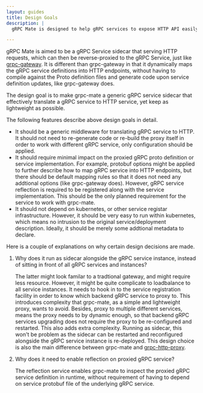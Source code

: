 ```yaml
---
layout: guides
title: Design Goals
description: |
  gRPC Mate is designed to help gRPC services to expose HTTP API easily. This document describes the why gRPC Mate is designed this way.

---
```


gRPC Mate is aimed to be a gRPC Service sidecar that serving HTTP requests, which can then be reverse-proxied to the gRPC Service, just like [grpc-gateway](https://github.com/grpc-ecosystem/grpc-gateway). It is different than grpc-gateway in that it dynamically maps the gRPC service definitions into HTTP endpoints, without having to compile against the Proto definition files and generate code upon service definition updates, like grpc-gateway does.

The design goal is to make grpc-mate a generic gRPC service sidecar that effectively translate a gRPC service to HTTP service, yet keep as lightweight as possible.

The following features describe above design goals in detail.

* It should be a generic middleware for translating gRPC service to HTTP. It should not need to re-generate code or re-build the proxy itself in order to work with different gRPC service, only configuration should be applied.
* It should require minimal impact on the proxied gRPC proto definition or service implementation. For example, protobuf options might be applied to further describe how to map gRPC service into HTTP endpoints, but there should be default mapping rules so that it does not need any addtional options (like grpc-gateway does). However, gRPC service reflection is required to be registered along with the service implementation. This should be the only planned requirement for the service to work with grpc-mate.
* It should not depend on kubernetes, or other service registar infrastructure. However, it should be very easy to run within kubernetes, which means no intrusion to the original service/deployment description. Ideally, it should be merely some addtional metadata to declare.

Here is a couple of explanations on why certain design decisions are made.

1. Why does it run as sidecar alongside the gRPC service instance, instead of sitting in front of all gRPC services and instances?

    The latter might look familar to a tradtional gateway, and might require less resource. However, it might be quite complicate to loadbalance to all service instances. It needs to hook in to the service registration facility in order to know which backend gRPC service to proxy to. This introduces complexity that grpc-mate, as a simple and lightweight proxy, wants to avoid. Besides, proxy to multiple different services, means the proxy needs to by dynamic enough, so that backend gRPC services upgrading does not require the proxy to be re-configured and restarted. This also adds extra complexity. Running as sidecar, this won't be problem as the sidecar can be restarted and reconfigured alongside the gRPC service instance is re-deployed. This design choice is also the main difference between grpc-mate and [grpc-http-proxy](https://github.com/mercari/grpc-http-proxy).

2. Why does it need to enable reflection on proxied gRPC service?

    The reflection service enables grpc-mate to inspect the proxied gRPC service definition in runtime, without requirement of having to depend on service protobuf file of the underlying gRPC service.
